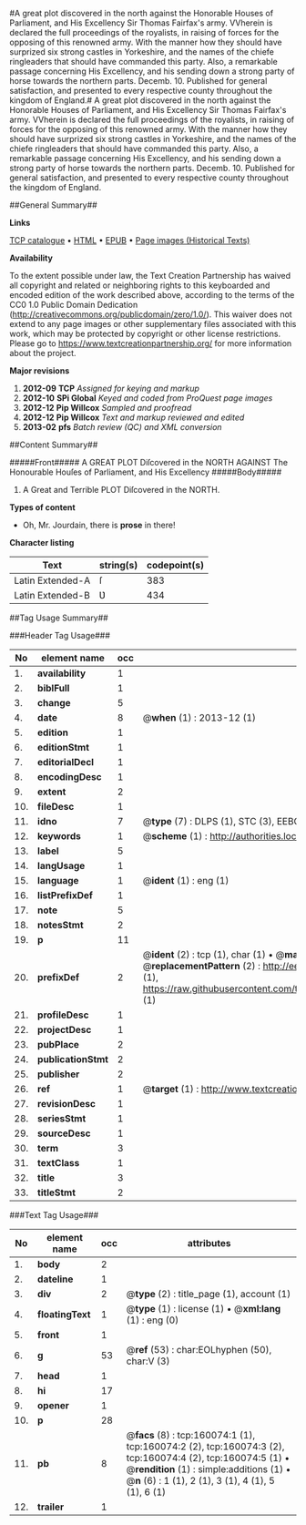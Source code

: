 #A great plot discovered in the north against the Honorable Houses of Parliament, and His Excellency Sir Thomas Fairfax's army. VVherein is declared the full proceedings of the royalists, in raising of forces for the opposing of this renowned army. With the manner how they should have surprized six strong castles in Yorkeshire, and the names of the chiefe ringleaders that should have commanded this party. Also, a remarkable passage concerning His Excellency, and his sending down a strong party of horse towards the northern parts. Decemb. 10. Published for general satisfaction, and presented to every respective county throughout the kingdom of England.#
A great plot discovered in the north against the Honorable Houses of Parliament, and His Excellency Sir Thomas Fairfax's army. VVherein is declared the full proceedings of the royalists, in raising of forces for the opposing of this renowned army. With the manner how they should have surprized six strong castles in Yorkeshire, and the names of the chiefe ringleaders that should have commanded this party. Also, a remarkable passage concerning His Excellency, and his sending down a strong party of horse towards the northern parts. Decemb. 10. Published for general satisfaction, and presented to every respective county throughout the kingdom of England.

##General Summary##

**Links**

[TCP catalogue](http://www.ota.ox.ac.uk/tcp/)  • 
[HTML](http://tei.it.ox.ac.uk/tcp/Texts-HTML/free/A85/A85621.html)  • 
[EPUB](http://tei.it.ox.ac.uk/tcp/Texts-EPUB/free/A85/A85621.epub) • 
[Page images (Historical Texts)](https://historicaltexts.jisc.ac.uk/eebo-99872641e)

**Availability**

To the extent possible under law, the Text Creation Partnership has waived all copyright and related or neighboring rights to this keyboarded and encoded edition of the work described above, according to the terms of the CC0 1.0 Public Domain Dedication (http://creativecommons.org/publicdomain/zero/1.0/). This waiver does not extend to any page images or other supplementary files associated with this work, which may be protected by copyright or other license restrictions. Please go to https://www.textcreationpartnership.org/ for more information about the project.

**Major revisions**

1. __2012-09__ __TCP__ *Assigned for keying and markup*
1. __2012-10__ __SPi Global__ *Keyed and coded from ProQuest page images*
1. __2012-12__ __Pip Willcox__ *Sampled and proofread*
1. __2012-12__ __Pip Willcox__ *Text and markup reviewed and edited*
1. __2013-02__ __pfs__ *Batch review (QC) and XML conversion*

##Content Summary##

#####Front#####
A GREAT PLOT Diſcovered in the NORTH AGAINST The Honourable Houſes of Parliament, and His Excellency
#####Body#####

1. A Great and Terrible PLOT Diſcovered in the NORTH.

**Types of content**

  * Oh, Mr. Jourdain, there is **prose** in there!

**Character listing**


|Text|string(s)|codepoint(s)|
|---|---|---|
|Latin Extended-A|ſ|383|
|Latin Extended-B|Ʋ|434|

##Tag Usage Summary##

###Header Tag Usage###

|No|element name|occ|attributes|
|---|---|---|---|
|1.|__availability__|1||
|2.|__biblFull__|1||
|3.|__change__|5||
|4.|__date__|8| @__when__ (1) : 2013-12 (1)|
|5.|__edition__|1||
|6.|__editionStmt__|1||
|7.|__editorialDecl__|1||
|8.|__encodingDesc__|1||
|9.|__extent__|2||
|10.|__fileDesc__|1||
|11.|__idno__|7| @__type__ (7) : DLPS (1), STC (3), EEBO-CITATION (1), PROQUEST (1), VID (1)|
|12.|__keywords__|1| @__scheme__ (1) : http://authorities.loc.gov/ (1)|
|13.|__label__|5||
|14.|__langUsage__|1||
|15.|__language__|1| @__ident__ (1) : eng (1)|
|16.|__listPrefixDef__|1||
|17.|__note__|5||
|18.|__notesStmt__|2||
|19.|__p__|11||
|20.|__prefixDef__|2| @__ident__ (2) : tcp (1), char (1)  •  @__matchPattern__ (2) : ([0-9\-]+):([0-9IVX]+) (1), (.+) (1)  •  @__replacementPattern__ (2) : http://eebo.chadwyck.com/downloadtiff?vid=$1&page=$2 (1), https://raw.githubusercontent.com/textcreationpartnership/Texts/master/tcpchars.xml#$1 (1)|
|21.|__profileDesc__|1||
|22.|__projectDesc__|1||
|23.|__pubPlace__|2||
|24.|__publicationStmt__|2||
|25.|__publisher__|2||
|26.|__ref__|1| @__target__ (1) : http://www.textcreationpartnership.org/docs/. (1)|
|27.|__revisionDesc__|1||
|28.|__seriesStmt__|1||
|29.|__sourceDesc__|1||
|30.|__term__|3||
|31.|__textClass__|1||
|32.|__title__|3||
|33.|__titleStmt__|2||


###Text Tag Usage###

|No|element name|occ|attributes|
|---|---|---|---|
|1.|__body__|2||
|2.|__dateline__|1||
|3.|__div__|2| @__type__ (2) : title_page (1), account (1)|
|4.|__floatingText__|1| @__type__ (1) : license (1)  •  @__xml:lang__ (1) : eng (0)|
|5.|__front__|1||
|6.|__g__|53| @__ref__ (53) : char:EOLhyphen (50), char:V (3)|
|7.|__head__|1||
|8.|__hi__|17||
|9.|__opener__|1||
|10.|__p__|28||
|11.|__pb__|8| @__facs__ (8) : tcp:160074:1 (1), tcp:160074:2 (2), tcp:160074:3 (2), tcp:160074:4 (2), tcp:160074:5 (1)  •  @__rendition__ (1) : simple:additions (1)  •  @__n__ (6) : 1 (1), 2 (1), 3 (1), 4 (1), 5 (1), 6 (1)|
|12.|__trailer__|1||
